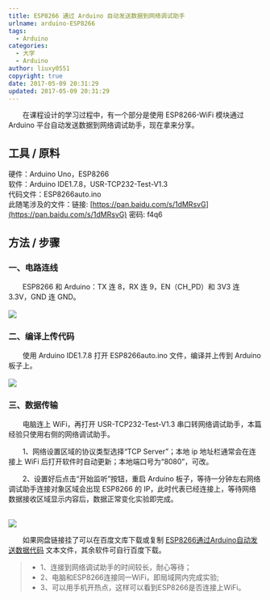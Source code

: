 ```yaml
---
title: ESP8266 通过 Arduino 自动发送数据到网络调试助手
urlname: arduino-ESP8266
tags:
  - Arduino
categories:
  - 大学
  - Arduino
author: liuxy0551
copyright: true
date: 2017-05-09 20:31:29
updated: 2017-05-09 20:31:29
---
```



　　在课程设计的学习过程中，有一个部分是使用 ESP8266-WiFi 模块通过 Arduino 平台自动发送数据到网络调试助手，现在拿来分享。
<!--more-->


## 工具 / 原料

硬件：Arduino Uno，ESP8266  
软件：Arduino IDE1.7.8，USR-TCP232-Test-V1.3  
代码文件：ESP8266auto.ino  
此随笔涉及的文件：链接: [https://pan.baidu.com/s/1dMRsvG](https://pan.baidu.com/s/1dMRsvG) 密码: f4q6


## 方法 / 步骤

### 一、电路连线

　　ESP8266 和 Arduino：TX 连 8，RX 连 9，EN（CH_PD）和 3V3 连 3.3V，GND 连 GND。  <br>
<br>![](https://images-hosting.liuxianyu.cn/posts/arduino-ESP8266/2.jpg)

### 二、编译上传代码

　　使用 Arduino IDE1.7.8 打开 ESP8266auto.ino 文件，编译并上传到 Arduino 板子上。  <br>
<br>![](https://images-hosting.liuxianyu.cn/posts/arduino-ESP8266/3.jpg)

### 三、数据传输

　　电脑连上 WiFi，再打开 USR-TCP232-Test-V1.3 串口转网络调试助手，本篇经验只使用右侧的网络调试助手。  

　　1、网络设置区域的协议类型选择“TCP Server”；本地 ip 地址栏通常会在连接上 WiFi 后打开软件时自动更新；本地端口号为“8080”，可改。
  
　　2、设置好后点击“开始监听”按钮，重启 Arduino 板子，等待一分钟左右网络调试助手连接对象区域会出现 ESP8266 的 IP，此时代表已经连接上，等待网络数据接收区域显示内容后，数据正常变化实验即完成。  <br>

<br>![](https://images-hosting.liuxianyu.cn/posts/arduino-ESP8266/1.jpg)  <br>

　　如果网盘链接挂了可以在百度文库下载或复制 [ESP8266通过Arduino自动发送数据代码](https://wenku.baidu.com/view/7761a44a302b3169a45177232f60ddccda38e69c.html) 文本文件，其余软件可自行百度下载。


>* 1、连接到网络调试助手的时间较长，耐心等待；
>* 2、电脑和ESP8266连接同一WiFi，即局域网内完成实验;
>* 3、可以用手机开热点，这样可以看到ESP8266是否连接上WiFi。
